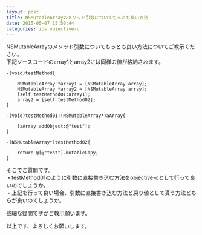 ```yaml
---
layout: post
title: NSMutableArrayのメソッド引数についてもっとも良い方法
date: 2015-05-07 15:50:44
categories: ios objective-c
---
```

<!-- {% raw %} -->
<p>NSMutableArrayのメソッド引数についてもっとも良い方法についてご教示ください。<br>
下記ソースコードのarray1とarray2には同様の値が格納されます。</p>

<pre><code>-(void)testMethod{

    NSMutableArray *array1 = [NSMutableArray array];
    NSMutableArray *array2 = [NSMutableArray array];
    [self testMethod01:array1];
    array2 = [self testMethod02];
}

-(void)testMethod01:(NSMutableArray*)aArray{

    [aArray addObject:@"test"];
}

-(NSMutableArray*)testMethod02{

    return @[@"test"].mutableCopy;
}
</code></pre>

<p>そこでご質問です。<br>
・testMethod01のように引数に直接書き込む方法をobjective-cとして行って良いのでしょうか。<br>
・上記を行って良い場合、引数に直接書き込む方法と戻り値として貰う方法どちらが良いのでしょうか。</p>

<p>些細な疑問ですがご教示願います。</p>

<p>以上です、よろしくお願いします。</p>
<!-- {% endraw %} -->
